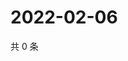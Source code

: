 # 2022-02-06

共 0 条

<!-- BEGIN WEIBO -->
<!-- 最后更新时间 Sun Feb 06 2022 13:12:18 GMT+0800 (China Standard Time) -->

<!-- END WEIBO -->
